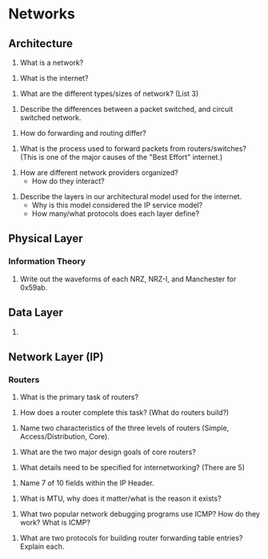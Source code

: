 Networks
========

## Architecture

1. What is a network?
<!---
A connection of multiple hosts.
-->

1. What is the internet?
<!---
A network of networks. An interconnection between networks.
-->

1. What are the different types/sizes of network? (List 3)
<!--- 
Host-to-Host: A direct connection between two hosts.
Multiple Access Network: All hosts are connected either via a single 
    connection or through a switch.
-->

1. Describe the differences between a packet switched, and circuit switched network.
<!---
A circuit switched network requires a direct and dedicated connection between hosts to communicate
whereas a packet switched network uses known sized "packets" of data which can forwarded between hops
of routers to reach the target destination.
-->

1. How do forwarding and routing differ?
<!---
Forwarding is the action of moving a packet towards a target destination. Routing is the process of 
both building forwarding tables (LUTs) to be used to forward packets towards a target destination.
-->

1. What is the process used to forward packets from routers/switches? 
(This is one of the major causes of the "Best Effort" internet.)
<!---
Statistically Multiplexed - Best Effort: Routers can't necessarily handle all the packets that are being
sent to them, buffers of incoming packets might not be serviced in time which implies that there will
be cases where packets are completely lost, hence best effort.
-->

1. How are different network providers organized? 
    - How do they interact?
<!---
A tiered hierarchy: ~ Three levels of providers. 
Providers can interact in a peer manner (Same level).
Or a service type interaction (One level to another level).
Both of these are business type relationships.
-->

1. Describe the layers in our architectural model used for the internet.
    - Why is this model considered the IP service model?
    - How many/what protocols does each layer define?
<!---
Physical: NRZ[I], Manchester, Ethernet
Data Link: Ethernet
Network/IP: IPv4/6
Transport: TCP, UDP
Application: Telnet, SSH, FTP, etc.

IP Service model since it is "slim waisted" IP acts as a service to all upper level 
layers. Also service model implies that levels offer services to the level above them 
abstracting away details of implementation.
-->

## Physical Layer

### Information Theory

1. Write out the waveforms of each NRZ, NRZ-I, and Manchester for
0x59ab.
<!---
<Note the waveform is doubled to accommodate Manchester ddr>
WAVEFORM    : 110011110000111100110011001111
NRZ         : 110011110000111100110011001111
NRZ-I       : 111100111111001111000011110011
MANCHESTER  : 100110100101101001100110011010
-->

## Data Layer

1. 
<!---
-->

## Network Layer (IP)

### Routers 

1. What is the primary task of routers?
<!---
To route/forward packets from a source towards the destination network.
-->

1. How does a router complete this task? (What do routers build?)
<!---   
By building forwarding tables and partipate in routing protocols.
-->

1. Name two characteristics of the three levels of routers (Simple, Access/Distribution, Core).
<!---
Simple: Cheap, little configuration availiable
Access/Distribution: Common form factor, moderate configuration availiable
Core: Custom hardware (ASICs), Multi-rack systems
-->

1. What are the two major design goals of core routers?
<!---
Performance and Power/Heat
-->

1. What details need to be specified for internetworking? (There are 5)
<!--- 
Moving packets from source towards destination networks
IP packet format
Fragmentation/Assembly details
Error reporting
Routing protocols - Intra/Inter/Multicast
-->

1. Name 7 of 10 fields within the IP Header.
<!---
IP version, header size, protocol, TTL (Time To Live), Flag/IPID/Offset, Src & Dst, Header cksum, options,
-->

1. What is MTU, why does it matter/what is the reason it exists?
<!---
MTU, or Max Transfer Unit, is the maximum size a packet can take across networks. It's defined
as the max( minimum( max size ) ) of the networks, or the biggest packet that can fit through the network
without being fragmented. The reason for this is fragmentation is expensive. Fragmentation occurs
due to the allowance of different max sized packets allowed through a network to enable different hw designs.
-->

1. What two popular network debugging programs use ICMP? How do they work? What is ICMP?
<!---
A: Ping, Traceroute
Traceroute works by incrementally increasing IP TTL (Time To Live) values recieving error messages from
death messages to build a path of hosts. 
Ping sends echo requests to hosts, waits for a reply.
-->

1. What are two protocols for building router forwarding table entries? Explain each.
<!---
Bellman-Ford Routing Information Board (RIB), Dijkstra Open Shortest Path First (OSPF)
Relies on local computation by neighbors to establish rates/local forwarding info.
-->
